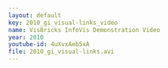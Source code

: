 ```yaml
---
layout: default
key: 2010_gi_visual-links_video
name: VisBricks InfoVis Demonstration Video
year: 2010
youtube-id: 4uXvxAeb5xA
file: 2010_gi_visual-links.avi
---
```


